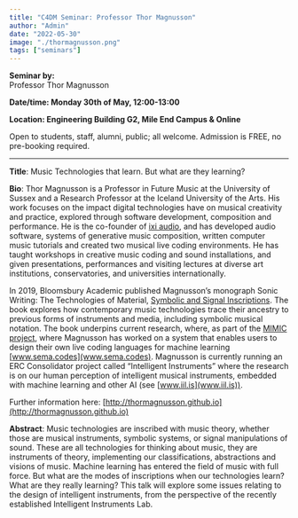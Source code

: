```yaml
---
title: "C4DM Seminar: Professor Thor Magnusson"
author: "Admin"
date: "2022-05-30"
image: "./thormagnusson.png"
tags: ["seminars"]
---
```




**Seminar by:**   
    Professor Thor Magnusson

**Date/time: Monday 30th of May, 12:00-13:00**

**Location: Engineering Building G2, Mile End Campus & Online**

Open to students, staff, alumni, public; all welcome.
Admission is FREE, no pre-booking required.

-----------------

<b>Title</b>: Music Technologies that learn. But what are they learning?

<b>Bio</b>: 
Thor Magnusson is a Professor in Future Music at the University of Sussex and a Research Professor at the Iceland University of the Arts. His work focuses on the impact digital technologies have on musical creativity and practice, explored through software development, composition and performance. He is the co-founder of [ixi audio](www.ixi-audio.net), and has developed audio software, systems of generative music composition, written computer music tutorials and created two musical live coding environments. He has taught workshops in creative music coding and sound installations, and given presentations, performances and visiting lectures at diverse art institutions, conservatories, and universities internationally.
 
In 2019, Bloomsbury Academic published Magnusson’s monograph Sonic Writing: The Technologies of Material, [Symbolic and Signal Inscriptions](https://www.bloomsbury.com/sonic-writing-9781501313868/). The book explores how contemporary music technologies trace their ancestry to previous forms of instruments and media, including symbolic musical notation. The book underpins current research, where, as part of the [MIMIC project](www.mimicproject.com), where Magnusson has worked on a system that enables users to design their own live coding languages for machine learning [www.sema.codes](www.sema.codes). Magnusson is currently running an ERC Consolidator project called “Intelligent Instruments” where the research is on our human perception of intelligent musical instruments, embedded with machine learning and other AI (see [www.iil.is](www.iil.is)).

Further information here: [http://thormagnusson.github.io](http://thormagnusson.github.io) 

<b>Abstract</b>:
Music technologies are inscribed with music theory, whether those are musical instruments, symbolic systems, or signal manipulations of sound. These are all technologies for thinking about music, they are instruments of theory, implementing our classifications, abstractions and visions of music. Machine learning has entered the field of music with full force. But what are the modes of inscriptions when our technologies learn? What are they really learning? This talk will explore some issues relating to the design of intelligent instruments, from the perspective of the recently established Intelligent Instruments Lab. 
